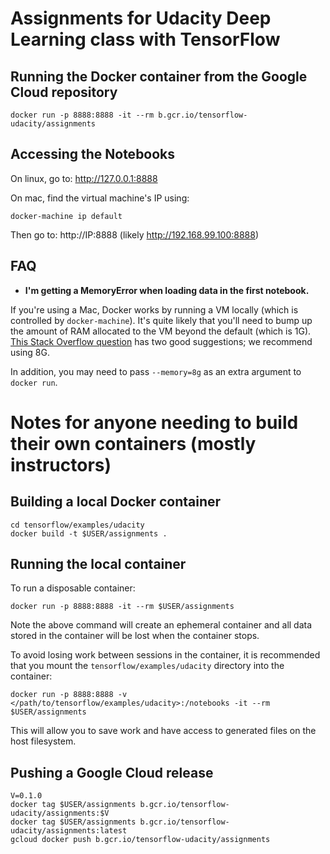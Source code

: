 Assignments for Udacity Deep Learning class with TensorFlow
===========================================================

Running the Docker container from the Google Cloud repository
-------------------------------------------------------------

    docker run -p 8888:8888 -it --rm b.gcr.io/tensorflow-udacity/assignments

Accessing the Notebooks
-----------------------

On linux, go to: http://127.0.0.1:8888

On mac, find the virtual machine's IP using:

    docker-machine ip default

Then go to: http://IP:8888 (likely http://192.168.99.100:8888)

FAQ
---

* **I'm getting a MemoryError when loading data in the first notebook.**

If you're using a Mac, Docker works by running a VM locally (which
is controlled by `docker-machine`). It's quite likely that you'll
need to bump up the amount of RAM allocated to the VM beyond the
default (which is 1G).
[This Stack Overflow question](http://stackoverflow.com/questions/32834082/how-to-increase-docker-machine-memory-mac)
has two good suggestions; we recommend using 8G.

In addition, you may need to pass `--memory=8g` as an extra argument to
`docker run`.

Notes for anyone needing to build their own containers (mostly instructors)
===========================================================================

Building a local Docker container
---------------------------------

    cd tensorflow/examples/udacity
    docker build -t $USER/assignments .

Running the local container
---------------------------

To run a disposable container:  

    docker run -p 8888:8888 -it --rm $USER/assignments

Note the above command will create an ephemeral container and all data stored in the container will be lost when the container stops.

To avoid losing work between sessions in the container, it is recommended that you mount the `tensorflow/examples/udacity` directory into the container:

    docker run -p 8888:8888 -v </path/to/tensorflow/examples/udacity>:/notebooks -it --rm $USER/assignments

This will allow you to save work and have access to generated files on the host filesystem.

Pushing a Google Cloud release
------------------------------

    V=0.1.0
    docker tag $USER/assignments b.gcr.io/tensorflow-udacity/assignments:$V
    docker tag $USER/assignments b.gcr.io/tensorflow-udacity/assignments:latest
    gcloud docker push b.gcr.io/tensorflow-udacity/assignments

